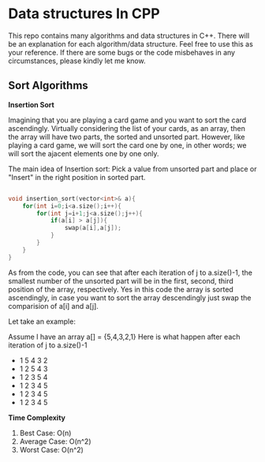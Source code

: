# Data structures In CPP
This repo contains many algorithms and data structures in C++. There will be an explanation for each algorithm/data structure.
Feel free to use this as your reference. If there are some bugs or the code misbehaves in any circumstances, please kindly let me know.

## Sort Algorithms
**Insertion Sort**

Imagining that you are playing a card game and you want to sort the card ascendingly. Virtually considering the list of your cards, as an array, then the array will have two parts, the sorted and unsorted part. However, like playing a card game, we will sort the card one by one, in other words; we will sort the ajacent elements one by one only.

The main idea of Insertion sort: Pick a value from unsorted part and place or "Insert" in the right position in sorted part.

```cpp

void insertion_sort(vector<int>& a){
    for(int i=0;i<a.size();i++){
        for(int j=i+1;j<a.size();j++){
            if(a[i] > a[j]){
                swap(a[i],a[j]);
            }
        }
    } 
}
```
As from the code, you can see that after each iteration of j to a.size()-1, the smallest number of the unsorted part will be in the first, second, third position of the array, respectively. Yes in this code the array is sorted ascendingly, in case you want to sort the array descendingly just swap the comparision of a[i] and a[j].

Let take an example:

Assume I have an array a[] = {5,4,3,2,1}
Here is what happen after each iteration of j to a.size()-1
- 1 5 4 3 2
- 1 2 5 4 3
- 1 2 3 5 4
- 1 2 3 4 5
- 1 2 3 4 5
- 1 2 3 4 5

**Time Complexity**
1. Best Case: O(n)
2. Average Case: O(n^2)
3. Worst Case: O(n^2)
